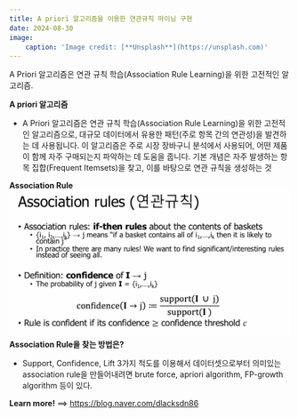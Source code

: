 ```yaml
---
title: A priori 알고리즘을 이용한 연관규칙 마이닝 구현
date: 2024-08-30
image: 
    caption: 'Image credit: [**Unsplash**](https://unsplash.com)'
---
```


A Priori 알고리즘은 연관 규칙 학습(Association Rule Learning)을 위한 고전적인 알고리즘.

<!--more-->

**A priori 알고리즘**
- A Priori 알고리즘은 연관 규칙 학습(Association Rule Learning)을 위한 고전적인 알고리즘으로, 대규모 데이터에서 유용한 패턴(주로 항목 간의 연관성)을 발견하는 데 사용됩니다. 이 알고리즘은 주로 시장 장바구니 분석에서 사용되어, 어떤 제품이 함께 자주 구매되는지 파악하는 데 도움을 줍니다. 기본 개념은 자주 발생하는 항목 집합(Frequent Itemsets)을 찾고, 이를 바탕으로 연관 규칙을 생성하는 것

**Association Rule**
![image section](image.jpg)
**Association Rule을 찾는 방법은?**
- Support, Confidence, Lift 3가지 척도를 이용해서 데이터셋으로부터 의미있는 association rule을 만들어내려면 brute force, apriori algorithm, FP-growth algorithm 등이 있다.


**Learn more!** ==> https://blog.naver.com/dlacksdn86